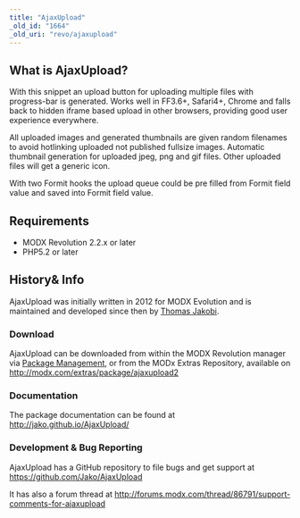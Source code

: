 ```yaml
---
title: "AjaxUpload"
_old_id: "1664"
_old_uri: "revo/ajaxupload"
---
```


## What is AjaxUpload?

With this snippet an upload button for uploading multiple files with progress-bar is generated. Works well in FF3.6+, Safari4+, Chrome and falls back to hidden iframe based upload in other browsers, providing good user experience everywhere.

All uploaded images and generated thumbnails are given random filenames to avoid hotlinking uploaded not published fullsize images. Automatic thumbnail generation for uploaded jpeg, png and gif files. Other uploaded files will get a generic icon.

With two Formit hooks the upload queue could be pre filled from Formit field value and saved into Formit field value.

## Requirements

- MODX Revolution 2.2.x or later
- PHP5.2 or later

## History& Info

AjaxUpload was initially written in 2012 for MODX Evolution and is maintained and developed since then by [Thomas Jakobi](https://github.com/jako).

### Download

AjaxUpload can be downloaded from within the MODX Revolution manager via [Package Management](extending-modx/transport-packages "Package Management"), or from the MODx Extras Repository, available on <http://modx.com/extras/package/ajaxupload2>

[](http://modx.com/extras/package/ajaxupload2)

### Documentation

The package documentation can be found at <http://jako.github.io/AjaxUpload/>

### Development & Bug Reporting

AjaxUpload has a GitHub repository to file bugs and get support at <https://github.com/Jako/AjaxUpload>

It has also a forum thread at <http://forums.modx.com/thread/86791/support-comments-for-ajaxupload>

